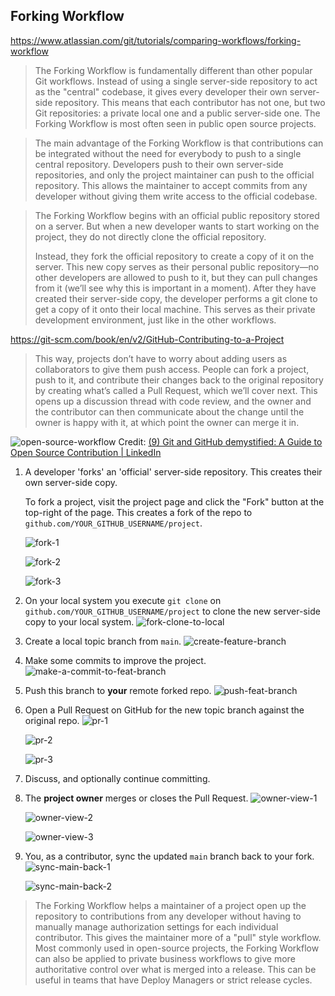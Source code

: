 ## Forking Workflow

https://www.atlassian.com/git/tutorials/comparing-workflows/forking-workflow

> The Forking Workflow is fundamentally different than other popular Git workflows. Instead of using a single server-side repository to act as the "central" codebase, it gives every developer their own server-side repository. This means that each contributor has not one, but two Git repositories: a private local one and a public server-side one. The Forking Workflow is most often seen in public open source projects.

> The main advantage of the Forking Workflow is that contributions can be integrated without the need for everybody to push to a single central repository. Developers push to their own server-side repositories, and only the project maintainer can push to the official repository. This allows the maintainer to accept commits from any developer without giving them write access to the official codebase.

> The Forking Workflow begins with an official public repository stored on a server. But when a new developer wants to start working on the project, they do not directly clone the official repository.
>
> Instead, they fork the official repository to create a copy of it on the server. This new copy serves as their personal public repository—no other developers are allowed to push to it, but they can pull changes from it (we’ll see why this is important in a moment). After they have created their server-side copy, the developer performs a git clone to get a copy of it onto their local machine. This serves as their private development environment, just like in the other workflows.

https://git-scm.com/book/en/v2/GitHub-Contributing-to-a-Project

>This way, projects don’t have to worry about adding users as collaborators to give them push access. People can fork a project, push to it, and contribute their changes back to the original repository by creating what’s called a Pull Request, which we’ll cover next. This opens up a discussion thread with code review, and the owner and the contributor can then communicate about the change until the owner is happy with it, at which point the owner can merge it in.

![open-source-workflow](./forking-workflow.assets/open-source-workflow.png) 
Credit: [(9) Git and GitHub demystified: A Guide to Open Source Contribution | LinkedIn](https://www.linkedin.com/pulse/git-github-demystified-guide-open-source-contribution-nishan-baral-i4ndc/)

1. A developer 'forks' an 'official' server-side repository. This creates their own server-side copy.

   To fork a project, visit the project page and click the "Fork" button at the top-right of the page. This creates a fork of the repo to `github.com/YOUR_GITHUB_USERNAME/project`.

   ![fork-1](./forking-workflow.assets/fork-1.png) 

   ![fork-2](./forking-workflow.assets/fork-2.png) 

   ![fork-3](./forking-workflow.assets/fork-3.png) 

2. On your local system you execute `git clone` on `github.com/YOUR_GITHUB_USERNAME/project` to clone the new server-side copy to your local system.
   ![fork-clone-to-local](./forking-workflow.assets/fork-clone-to-local.png) 

3. Create a local topic branch from `main`.
   ![create-feature-branch](./forking-workflow.assets/create-feature-branch.png) 

4. Make some commits to improve the project.
   ![make-a-commit-to-feat-branch](./forking-workflow.assets/make-a-commit-to-feat-branch.png) 

5. Push this branch to **your** remote forked repo.
   ![push-feat-branch](./forking-workflow.assets/push-feat-branch.png) 

6. Open a Pull Request on GitHub for the new topic branch against the original repo.
   ![pr-1](./forking-workflow.assets/pr-1.png) 

   ![pr-2](./forking-workflow.assets/pr-2.png) 

   ![pr-3](./forking-workflow.assets/pr-3.png) 

7. Discuss, and optionally continue committing.

8. The **project owner** merges or closes the Pull Request.
   ![owner-view-1](./forking-workflow.assets/owner-view-1.png) 

   ![owner-view-2](./forking-workflow.assets/owner-view-2.png) 
   

   ![owner-view-3](./forking-workflow.assets/owner-view-3.png) 

9. You, as a contributor, sync the updated `main` branch back to your fork.
   ![sync-main-back-1](./forking-workflow.assets/sync-main-back-1.png) 

   ![sync-main-back-2](./forking-workflow.assets/sync-main-back-2.png) 

> The Forking Workflow helps a maintainer of a project open up the repository to contributions from any developer without having to manually manage authorization settings for each individual contributor. This gives the maintainer more of a "pull" style workflow. Most commonly used in open-source projects, the Forking Workflow can also be applied to private business workflows to give more authoritative control over what is merged into a release. This can be useful in teams that have Deploy Managers or strict release cycles.


